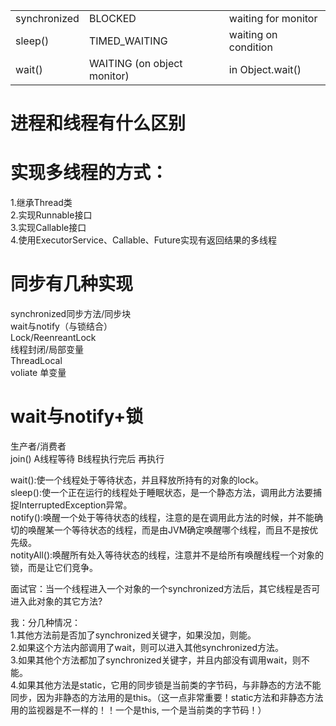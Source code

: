 | |  |  |
| :--- | :--- | :--- |
| synchronized    | BLOCKED |waiting for monitor|
| sleep\(\) | TIMED\_WAITING   | waiting on condition |
| wait\(\)| WAITING (on object monitor) | in Object.wait() |
 


# 进程和线程有什么区别

# 实现多线程的方式：

1.继承Thread类  
2.实现Runnable接口  
3.实现Callable接口  
4.使用ExecutorService、Callable、Future实现有返回结果的多线程

# 同步有几种实现

synchronized同步方法/同步块  
wait与notify（与锁结合）   
Lock/ReenreantLock  
线程封闭/局部变量  
ThreadLocal  
voliate 单变量

# wait与notify+锁

生产者/消费者  
join\(\) A线程等待 B线程执行完后 再执行

wait\(\):使一个线程处于等待状态，并且释放所持有的对象的lock。   
sleep\(\):使一个正在运行的线程处于睡眠状态，是一个静态方法，调用此方法要捕捉InterruptedException异常。   
notify\(\):唤醒一个处于等待状态的线程，注意的是在调用此方法的时候，并不能确切的唤醒某一个等待状态的线程，而是由JVM确定唤醒哪个线程，而且不是按优先级。   
notityAll\(\):唤醒所有处入等待状态的线程，注意并不是给所有唤醒线程一个对象的锁，而是让它们竞争。

面试官：当一个线程进入一个对象的一个synchronized方法后，其它线程是否可进入此对象的其它方法?

我：分几种情况：  
     1.其他方法前是否加了synchronized关键字，如果没加，则能。  
     2.如果这个方法内部调用了wait，则可以进入其他synchronized方法。  
     3.如果其他个方法都加了synchronized关键字，并且内部没有调用wait，则不能。  
     4.如果其他方法是static，它用的同步锁是当前类的字节码，与非静态的方法不能同步，因为非静态的方法用的是this。（这一点非常重要！static方法和非静态方法用的监视器是不一样的！！一个是this, 一个是当前类的字节码！）

